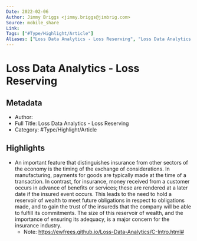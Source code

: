 ```yaml
---
Date: 2022-02-06
Author: Jimmy Briggs <jimmy.briggs@jimbrig.com>
Source: mobile_share
Link: 
Tags: ["#Type/Highlight/Article"]
Aliases: ["Loss Data Analytics - Loss Reserving", "Loss Data Analytics - Loss Reserving"]
---
```

# Loss Data Analytics - Loss Reserving

## Metadata
- Author: 
- Full Title: Loss Data Analytics - Loss Reserving
- Category: #Type/Highlight/Article

## Highlights
- An important feature that distinguishes insurance from other sectors of the economy is the timing of the exchange of considerations. In manufacturing, payments for goods are typically made at the time of a transaction. In contrast, for insurance, money received from a customer occurs in advance of benefits or services; these are rendered at a later date if the insured event occurs. This leads to the need to hold a reservoir of wealth to meet future obligations in respect to obligations made, and to gain the trust of the insureds that the company will be able to fulfill its commitments. The size of this reservoir of wealth, and the importance of ensuring its adequacy, is a major concern for the insurance industry.
    - Note: https://ewfrees.github.io/Loss-Data-Analytics/C-Intro.html#
